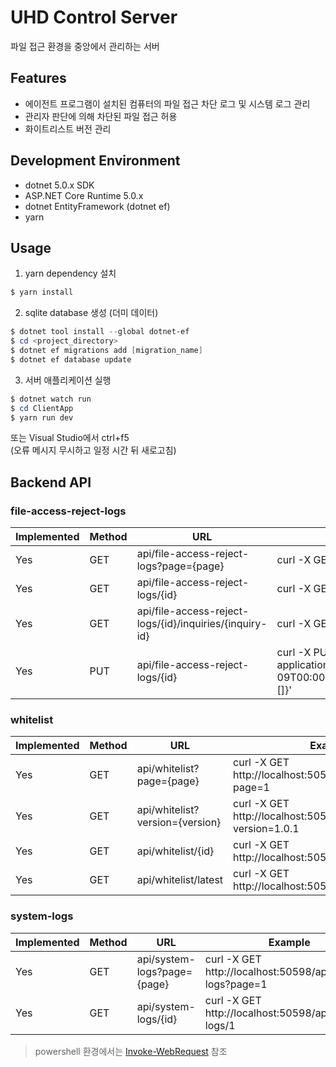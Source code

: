# UHD Control Server
파일 접근 환경을 중앙에서 관리하는 서버

## Features
- 에이전트 프로그램이 설치된 컴퓨터의 파일 접근 차단 로그 및 시스템 로그 관리
- 관리자 판단에 의해 차단된 파일 접근 허용
- 화이트리스트 버전 관리

## Development Environment
- dotnet 5.0.x SDK
- ASP.NET Core Runtime 5.0.x
- dotnet EntityFramework (dotnet ef)
- yarn

## Usage
1. yarn dependency 설치
``` powershell
$ yarn install
```
2. sqlite database 생성 (더미 데이터)
``` powershell
$ dotnet tool install --global dotnet-ef
$ cd <project_directory>
$ dotnet ef migrations add [migration_name]
$ dotnet ef database update
```
3. 서버 애플리케이션 실행
``` powershell
$ dotnet watch run
$ cd ClientApp
$ yarn run dev 
```
또는 Visual Studio에서 ctrl+f5   
(오류 메시지 무시하고 일정 시간 뒤 새로고침)

## Backend API
### file-access-reject-logs
|Implemented|Method|URL|Example|
|--|--|--|--|
|Yes|GET|api/file-access-reject-logs?page={page}|curl -X GET http://localhost:50598/api/file-access-reject-logs?page=1|
|Yes|GET|api/file-access-reject-logs/{id}|curl -X GET http://localhost:50598/api/file-access-reject-logs/1|
|Yes|GET|api/file-access-reject-logs/{id}/inquiries/{inquiry-id}|curl -X GET http://localhost:50598/api/file-access-reject-logs/1/inquiries/1|
|Yes|PUT|api/file-access-reject-logs/{id}|curl -X PUT http://localhost:50598/api/file-access-reject-logs -H "Content-Type: application/json" -d '{"id":1,"agentId":99,"dateTime":"2021-02-09T00:00:00.0000000","programName":"pn","details":"d","isAllowed":true,"inquiries":[]}'|

### whitelist
|Implemented|Method|URL|Example|
|--|--|--|--|
|Yes|GET|api/whitelist?page={page}|curl -X GET http://localhost:50598/api/whitelist?page=1|
|Yes|GET|api/whitelist?version={version}|curl -X GET http://localhost:50598/api/whitelist?version=1.0.1|
|Yes|GET|api/whitelist/{id}|curl -X GET http://localhost:50598/api/whitelist/1|
|Yes|GET|api/whitelist/latest|curl -X GET http://localhost:50598/api/whitelist/latest|

### system-logs
|Implemented|Method|URL|Example|
|--|--|--|--|
|Yes|GET|api/system-logs?page={page}|curl -X GET http://localhost:50598/api/system-logs?page=1|
|Yes|GET|api/system-logs/{id}|curl -X GET http://localhost:50598/api/system-logs/1|

> powershell 환경에서는 [Invoke-WebRequest](https://docs.microsoft.com/en-us/powershell/module/microsoft.powershell.utility/invoke-webrequest?view=powershell-7.1) 참조